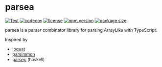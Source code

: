 # parsea

[![Test](https://github.com/rizzzse/parsea/actions/workflows/test.yml/badge.svg)](https://github.com/rizzzse/parsea/actions/workflows/test.yml)
[![codecov](https://codecov.io/gh/rizzzse/parsea/branch/main/graph/badge.svg)](https://codecov.io/gh/rizzzse/parsea)
[![license](https://img.shields.io/npm/l/parsea)](https://github.com/rizzzse/parsea/blob/main/LICENSE)
[![npm version](https://img.shields.io/npm/v/parsea/latest?logo=npm)](https://www.npmjs.com/package/parsea)
[![package size](https://img.shields.io/bundlephobia/min/parsea)](https://bundlephobia.com/package/parsea)

parsea is a parser combinator library for parsing ArrayLike with TypeScript.

Inspired by

- [loquat](https://github.com/susisu/loquat)
- [parsimmon](https://github.com/jneen/parsimmon)
- [parsec](https://github.com/haskell/parsec) (haskell)
